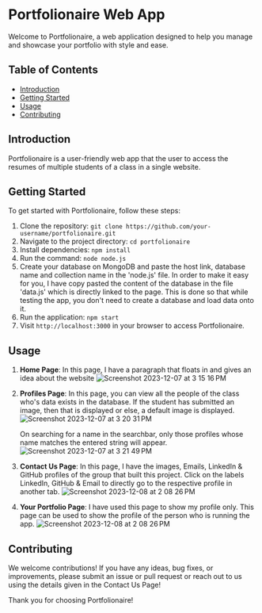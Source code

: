 # Portfolionaire Web App

Welcome to Portfolionaire, a web application designed to help you manage and showcase your portfolio with style and ease.

## Table of Contents
- [Introduction](#introduction)
- [Getting Started](#getting-started)
- [Usage](#usage)
- [Contributing](#contributing)

## Introduction

Portfolionaire is a user-friendly web app that the user to access the resumes of multiple students of a class in a single website.


## Getting Started

To get started with Portfolionaire, follow these steps:

1. Clone the repository: `git clone https://github.com/your-username/portfolionaire.git`
2. Navigate to the project directory: `cd portfolionaire`
3. Install dependencies: `npm install`
4. Run the command: `node node.js`
5. Create your database on MongoDB and paste the host link, database name and collection name in the 'node.js' file.
   In order to make it easy for you, I have copy pasted the content of the database in the file 'data.js' which is directly linked to the page.
   This is done so that while testing the app, you don't need to create a database and load data onto it.
6. Run the application: `npm start`
7. Visit `http://localhost:3000` in your browser to access Portfolionaire.

## Usage

1. **Home Page**: In this page, I have a paragraph that floats in and gives an idea about the website
   ![Screenshot 2023-12-07 at 3 15 16 PM](https://github.com/AbhayARao26/Portfolionaire/assets/125880738/d077d7de-fe16-47f6-969a-c225501abbe4)

   
2. **Profiles Page**: In this page, you can view all the people of the class who's data exists in the database. If the student has submitted an image, then that is displayed or else, a default image is displayed.
   ![Screenshot 2023-12-07 at 3 20 31 PM](https://github.com/AbhayARao26/Portfolionaire/assets/125880738/52263d5c-7d32-4e45-bbcd-98237c2dbfbf)

   
   On searching for a name in the searchbar, only those profiles whose name matches the entered string will appear.
   ![Screenshot 2023-12-07 at 3 21 49 PM](https://github.com/AbhayARao26/Portfolionaire/assets/125880738/324b7d4c-ce82-49c5-adbf-51504fa09335)
   

3. **Contact Us Page**: In this page, I have the images, Emails, LinkedIn & GitHub profiles of the group that built this project. Click on the labels LinkedIn, GitHub & Email to directly go to the respective profile in another tab.
   ![Screenshot 2023-12-08 at 2 08 26 PM](https://github.com/AbhayARao26/Portfolionaire/assets/125880738/1b5078a0-7b1b-4aa5-8283-f114a9e76319)


4. **Your Portfolio Page**: I have used this page to show my profile only. This page can be used to show the profile of the person who is running the app.
   ![Screenshot 2023-12-08 at 2 08 26 PM](https://github.com/AbhayARao26/Portfolionaire/assets/125880738/1b5078a0-7b1b-4aa5-8283-f114a9e76319)



## Contributing

We welcome contributions! If you have any ideas, bug fixes, or improvements, please submit an issue or pull request or reach out to us using the details given in the Contact Us Page!


Thank you for choosing Portfolionaire! 
